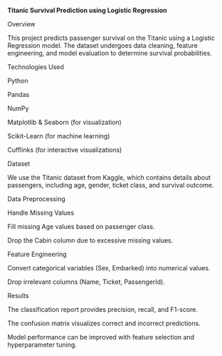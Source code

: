 **Titanic Survival Prediction using Logistic Regression**

Overview

This project predicts passenger survival on the Titanic using a Logistic Regression model. The dataset undergoes data cleaning, feature engineering, and model evaluation to determine survival probabilities.

Technologies Used

Python

Pandas

NumPy

Matplotlib & Seaborn (for visualization)

Scikit-Learn (for machine learning)

Cufflinks (for interactive visualizations)

Dataset

We use the Titanic dataset from Kaggle, which contains details about passengers, including age, gender, ticket class, and survival outcome.

Data Preprocessing

Handle Missing Values

Fill missing Age values based on passenger class.

Drop the Cabin column due to excessive missing values.

Feature Engineering

Convert categorical variables (Sex, Embarked) into numerical values.

Drop irrelevant columns (Name, Ticket, PassengerId).

Results

The classification report provides precision, recall, and F1-score.

The confusion matrix visualizes correct and incorrect predictions.

Model performance can be improved with feature selection and hyperparameter tuning.
